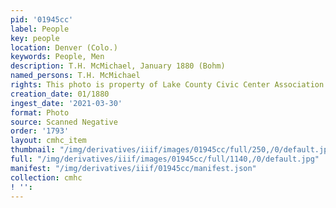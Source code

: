 ```yaml
---
pid: '01945cc'
label: People
key: people
location: Denver (Colo.)
keywords: People, Men
description: T.H. McMichael, January 1880 (Bohm)
named_persons: T.H. McMichael
rights: This photo is property of Lake County Civic Center Association.
creation_date: 01/1880
ingest_date: '2021-03-30'
format: Photo
source: Scanned Negative
order: '1793'
layout: cmhc_item
thumbnail: "/img/derivatives/iiif/images/01945cc/full/250,/0/default.jpg"
full: "/img/derivatives/iiif/images/01945cc/full/1140,/0/default.jpg"
manifest: "/img/derivatives/iiif/01945cc/manifest.json"
collection: cmhc
! '': 
---
```

